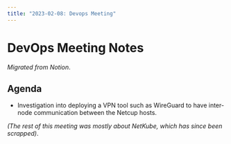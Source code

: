 ```yaml
---
title: "2023-02-08: Devops Meeting"
---
```


# DevOps Meeting Notes

*Migrated from Notion*.

## Agenda

- Investigation into deploying a VPN tool such as WireGuard to have inter-node
  communication between the Netcup hosts.

*(The rest of this meeting was mostly about NetKube, which has since been
scrapped)*.


<!-- vim: set textwidth=80 sw=2 ts=2: -->
